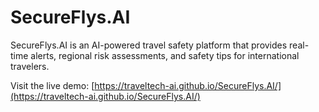 # SecureFlys.AI

SecureFlys.AI is an AI-powered travel safety platform that provides real-time alerts, regional risk assessments, and safety tips for international travelers.

Visit the live demo: [https://traveltech-ai.github.io/SecureFlys.AI/](https://traveltech-ai.github.io/SecureFlys.AI/)
